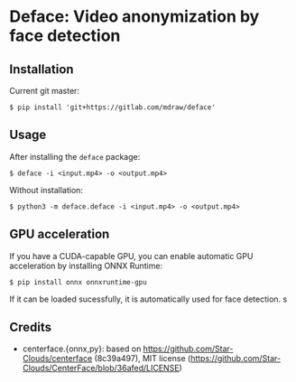Deface: Video anonymization by face detection
=====================================

Installation
------------

Current git master:

    $ pip install 'git+https://gitlab.com/mdraw/deface'

Usage
-----

After installing the `deface` package:

    $ deface -i <input.mp4> -o <output.mp4>

Without installation:

    $ python3 -m deface.deface -i <input.mp4> -o <output.mp4>


GPU acceleration
----------------

If you have a CUDA-capable GPU, you can enable automatic GPU acceleration by installing ONNX Runtime:

    $ pip install onnx onnxruntime-gpu

If it can be loaded sucessfully, it is automatically used for face detection.
s

Credits
-------

- centerface.{onnx,py}: based on https://github.com/Star-Clouds/centerface (8c39a497),
  MIT license (https://github.com/Star-Clouds/CenterFace/blob/36afed/LICENSE)